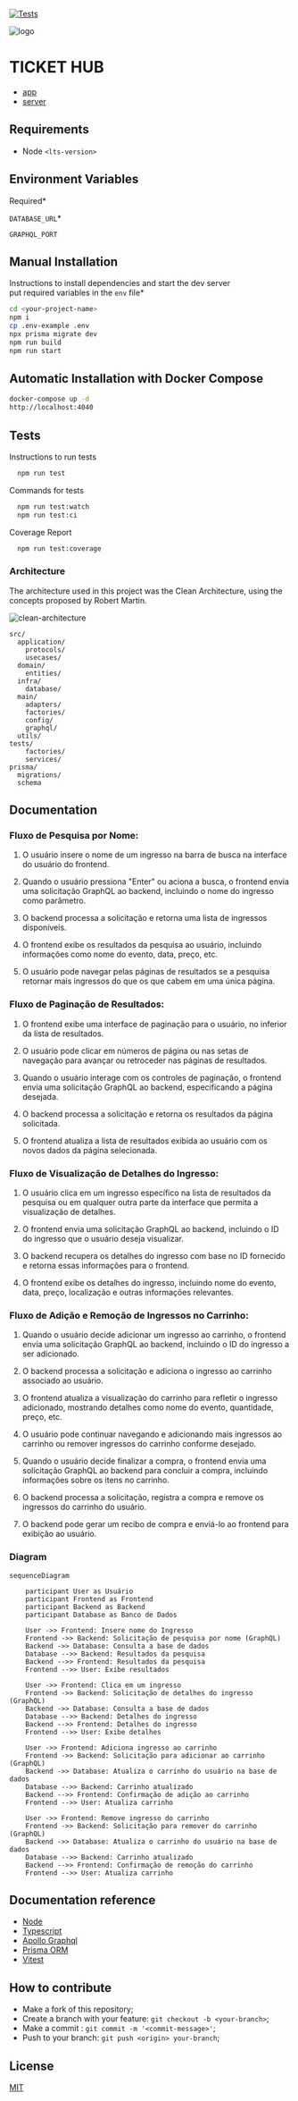 [//]: # ([![MIT License]&#40;https://img.shields.io/apm/l/atomic-design-ui.svg?&#41;]&#40;https://github.com/tterb/atomic-design-ui/blob/master/LICENSEs&#41;)
[![Tests](https://github.com/mpluiz/ticket-hub-server/actions/workflows/ci.yml/badge.svg)](https://github.com/mpluiz/ticket-hub-server/actions/workflows/ci.yml)

![logo](./docs/cover.jpg 'Cover')

# TICKET HUB

- [app](https://tickethub.marcosluiz.dev)
- [server](https://ticket-hub-server.onrender.com)

## Requirements
- Node `<lts-version>`

## Environment Variables

Required*

`DATABASE_URL`*

`GRAPHQL_PORT`

## Manual Installation

Instructions to install dependencies and start the dev server\
put required variables in the `env` file*

```bash
cd <your-project-name>
npm i
cp .env-example .env
npx prisma migrate dev
npm run build
npm run start
```

## Automatic Installation with Docker Compose
```bash
docker-compose up -d
http://localhost:4040
```

## Tests

Instructions to run tests

```bash
  npm run test
```

Commands for tests

```bash
  npm run test:watch
  npm run test:ci
```

Coverage Report

```bash
  npm run test:coverage
```

### Architecture

The architecture used in this project was the Clean Architecture, using the concepts proposed by Robert Martin.

![clean-architecture](./docs/clean-arch.png 'Clean Architecture')

```
src/
  application/
    protocols/
    usecases/
  domain/
    entities/
  infra/
    database/
  main/
    adapters/
    factories/
    config/
    graphql/
  utils/
tests/
    factories/
    services/
prisma/
  migrations/
  schema
```

## Documentation

### Fluxo de Pesquisa por Nome:

1. O usuário insere o nome de um ingresso na barra de busca na interface do usuário do frontend.

2. Quando o usuário pressiona "Enter" ou aciona a busca, o frontend envia uma solicitação GraphQL ao backend, incluindo o nome do ingresso como parâmetro.

3. O backend processa a solicitação e retorna uma lista de ingressos disponíveis.

4. O frontend exibe os resultados da pesquisa ao usuário, incluindo informações como nome do evento, data, preço, etc.

5. O usuário pode navegar pelas páginas de resultados se a pesquisa retornar mais ingressos do que os que cabem em uma única página.

### Fluxo de Paginação de Resultados:

1. O frontend exibe uma interface de paginação para o usuário, no inferior da lista de resultados.

2. O usuário pode clicar em números de página ou nas setas de navegação para avançar ou retroceder nas páginas de resultados.

3. Quando o usuário interage com os controles de paginação, o frontend envia uma solicitação GraphQL ao backend, especificando a página desejada.

4. O backend processa a solicitação e retorna os resultados da página solicitada.

5. O frontend atualiza a lista de resultados exibida ao usuário com os novos dados da página selecionada.

### Fluxo de Visualização de Detalhes do Ingresso:

1. O usuário clica em um ingresso específico na lista de resultados da pesquisa ou em qualquer outra parte da interface que permita a visualização de detalhes.

2. O frontend envia uma solicitação GraphQL ao backend, incluindo o ID do ingresso que o usuário deseja visualizar.

3. O backend recupera os detalhes do ingresso com base no ID fornecido e retorna essas informações para o frontend.

4. O frontend exibe os detalhes do ingresso, incluindo nome do evento, data, preço, localização e outras informações relevantes.

### Fluxo de Adição e Remoção de Ingressos no Carrinho:

1. Quando o usuário decide adicionar um ingresso ao carrinho, o frontend envia uma solicitação GraphQL ao backend, incluindo o ID do ingresso a ser adicionado.

2. O backend processa a solicitação e adiciona o ingresso ao carrinho associado ao usuário.

3. O frontend atualiza a visualização do carrinho para refletir o ingresso adicionado, mostrando detalhes como nome do evento, quantidade, preço, etc.

4. O usuário pode continuar navegando e adicionando mais ingressos ao carrinho ou remover ingressos do carrinho conforme desejado.

5. Quando o usuário decide finalizar a compra, o frontend envia uma solicitação GraphQL ao backend para concluir a compra, incluindo informações sobre os itens no carrinho.

6. O backend processa a solicitação, registra a compra e remove os ingressos do carrinho do usuário.

7. O backend pode gerar um recibo de compra e enviá-lo ao frontend para exibição ao usuário.

### Diagram

```mermaid 
sequenceDiagram

    participant User as Usuário
    participant Frontend as Frontend
    participant Backend as Backend
    participant Database as Banco de Dados

    User ->> Frontend: Insere nome do Ingresso
    Frontend ->> Backend: Solicitação de pesquisa por nome (GraphQL)
    Backend ->> Database: Consulta a base de dados
    Database -->> Backend: Resultados da pesquisa
    Backend -->> Frontend: Resultados da pesquisa
    Frontend -->> User: Exibe resultados

    User ->> Frontend: Clica em um ingresso
    Frontend ->> Backend: Solicitação de detalhes do ingresso (GraphQL)
    Backend ->> Database: Consulta a base de dados
    Database -->> Backend: Detalhes do ingresso
    Backend -->> Frontend: Detalhes do ingresso
    Frontend -->> User: Exibe detalhes

    User ->> Frontend: Adiciona ingresso ao carrinho
    Frontend ->> Backend: Solicitação para adicionar ao carrinho (GraphQL)
    Backend ->> Database: Atualiza o carrinho do usuário na base de dados
    Database -->> Backend: Carrinho atualizado
    Backend -->> Frontend: Confirmação de adição ao carrinho
    Frontend -->> User: Atualiza carrinho

    User ->> Frontend: Remove ingresso do carrinho
    Frontend ->> Backend: Solicitação para remover do carrinho (GraphQL)
    Backend ->> Database: Atualiza o carrinho do usuário na base de dados
    Database -->> Backend: Carrinho atualizado
    Backend -->> Frontend: Confirmação de remoção do carrinho
    Frontend -->> User: Atualiza carrinho
```

## Documentation reference
- [Node](https://nodejs.org/api/)
- [Typescript](https://www.typescriptlang.org/docs/)
- [Apollo Graphql](https://www.apollographql.com/docs/)
- [Prisma ORM](https://www.prisma.io/docs)
- [Vitest](https://vitest.dev/guide/)

## How to contribute

- Make a fork of this repository;
- Create a branch with your feature: `git checkout -b <your-branch>`;
- Make a commit : `git commit -m '<commit-message>'`;
- Push to your branch: `git push <origin> your-branch`;

## License

[MIT](https://choosealicense.com/licenses/mit/)
